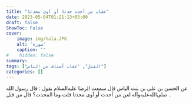 ```yaml
---
title: "عقاب من أحدث حدثا أو آوى محدثا"
date: 2023-05-04T01:21:13+03:00
draft: false
ShowToc: False
cover:
    image: img/hala.JPG
    alt: 'صورة'
    caption: ''
#    hidden: false
summary: 
tags: ["القتل", "عقاب أصناف من الناس"]
categories: []
---
```

عن الحسن بن علي بن بنت الياس قال سمعت الرضا عليه‌السلام يقول : قال رسول الله صلى‌الله‌عليه‌وآله لعن من أحدث أو آوى محدثا قلت وما المحدث؟
قال من قتل ..

